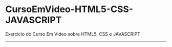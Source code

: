 # CursoEmVideo-HTML5-CSS-JAVASCRIPT
 Exercicio do Curso Em Video sobre HTML5, CSS e JAVASCRIPT
<hr>

